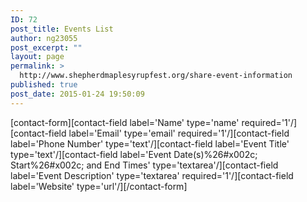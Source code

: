 ```yaml
---
ID: 72
post_title: Events List
author: ng23055
post_excerpt: ""
layout: page
permalink: >
  http://www.shepherdmaplesyrupfest.org/share-event-information
published: true
post_date: 2015-01-24 19:50:09
---
```

[contact-form][contact-field label='Name' type='name' required='1'/][contact-field label='Email' type='email' required='1'/][contact-field label='Phone Number' type='text'/][contact-field label='Event Title' type='text'/][contact-field label='Event Date(s)%26#x002c; Start%26#x002c; and End Times' type='textarea'/][contact-field label='Event Description' type='textarea' required='1'/][contact-field label='Website' type='url'/][/contact-form]